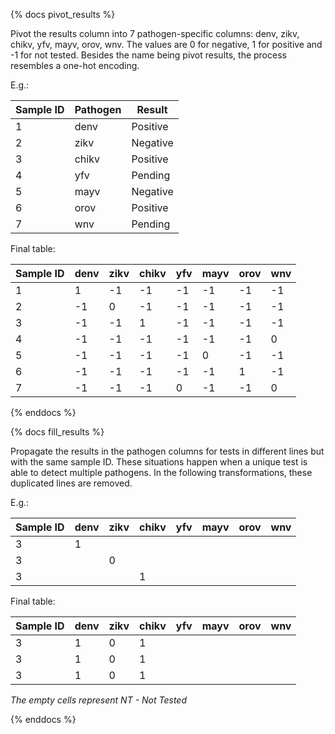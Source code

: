 {% docs pivot_results %}

Pivot the results column into 7 pathogen-specific columns: denv, zikv, chikv, yfv, mayv, orov, wnv. 
The values are 0 for negative, 1 for positive and -1 for not tested.
Besides the name being pivot results, the process resembles a one-hot encoding.

E.g.:

| Sample ID | Pathogen | Result   |
|-----------|----------|----------|
| 1         | denv     | Positive |
| 2         | zikv     | Negative |
| 3         | chikv    | Positive |
| 4         | yfv      | Pending  |
| 5         | mayv     | Negative |
| 6         | orov     | Positive |
| 7         | wnv      | Pending  |

Final table:

| Sample ID | denv | zikv | chikv | yfv | mayv | orov | wnv |
|-----------|------|------|-------|-----|------|------|-----|
| 1         | 1    | -1   | -1    | -1  | -1   | -1   | -1  |
| 2         | -1   | 0    | -1    | -1  | -1   | -1   | -1  |
| 3         | -1   | -1   | 1     | -1  | -1   | -1   | -1  |
| 4         | -1   | -1   | -1    | -1  | -1   | -1   | 0   |
| 5         | -1   | -1   | -1    | -1  | 0    | -1   | -1  |
| 6         | -1   | -1   | -1    | -1  | -1   | 1    | -1  |
| 7         | -1   | -1   | -1    | 0   | -1   | -1   | 0   |

{% enddocs %}

{% docs fill_results %}

Propagate the results in the pathogen columns for tests in different lines but with the same sample ID.
These situations happen when a unique test is able to detect multiple pathogens.
In the following transformations, these duplicated lines are removed.

E.g.:

| Sample ID | denv | zikv | chikv | yfv | mayv | orov | wnv |
|-----------|------|------|-------|-----|------|------|-----|
| 3         | 1    |      |       |     |      |      |     |
| 3         |      | 0    |       |     |      |      |     |
| 3         |      |      | 1     |     |      |      |     |

Final table:

| Sample ID | denv | zikv | chikv | yfv | mayv | orov | wnv |
|-----------|------|------|-------|-----|------|------|-----|
| 3         | 1    | 0    | 1     |     |      |      |     |
| 3         | 1    | 0    | 1     |     |      |      |     |
| 3         | 1    | 0    | 1     |     |      |      |     |

*The empty cells represent NT - Not Tested*

{% enddocs %}